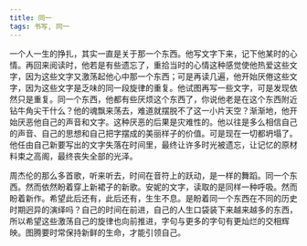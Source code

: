 ```yaml
---
title: 同一
tags: 书写, 同一
---
```



一个人一生的挣扎，其实一直是关于那一个东西。他写文字下来，记下他某时的心情。再回来阅读时，他若是有些遗忘了，重拾当时的心情这种感觉使他热爱这些文字，因为这些文字又激荡起他心中那一个东西；可是再读几遍，他开始厌倦这些文字，因为这些文字是乏味的同一段旋律的重复。他试图再写一些文字，可是发现依然只是重复。同一个东西，他都有些厌烦这个东西了，你说他老是在这个东西附近钻牛角尖干什么？他的魂飘来荡去，难道就摆脱不了这一小片天空？渐渐地，他开始厌恶他自己的声音和文字。这种厌恶的后果是灾难性的。他以往是多么相信自己的声音、自己的思想和自己把字摆成的美丽样子的价值。可是现在一切都坍塌了。他任由自己新要写出的文字失落在时间里，最终让许多时光被遗忘，让记忆的原材料束之高阁，最终丧失全部的光泽。

周杰伦的那么多首歌，听来听去，时间在音符上的跃动，是一样的舞蹈。同一个东西。然而依然盼着穿上新裙子的新歌。安妮的文字，读取的是同样一种呼吸。然而盼着新作。希望此后还有，此后还有，生生不息。是盼着同一个东西在不同的历史时期迥异的演绎吗？自己的时间在前进，自己的人生口袋装下来越来越多的东西，所以希望这些激荡自己的旋律也向前推进，字句与更多的字句有更灿烂的交相辉映。图腾要时常保持新鲜的生命，才能引领自己。

